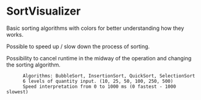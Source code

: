 # SortVisualizer
 
Basic sorting algorithms with colors for better understanding how they works.

Possible to speed up / slow down the process of sorting.

Possibility to cancel runtime in the midway of the operation and changing the sorting algorithm.

          Algorithms: BubbleSort, InsertionSort, QuickSort, SelectionSort
          6 levels of quantity input. (10, 25, 50, 100, 250, 500)
          Speed interpretation from 0 to 1000 ms (0 fastest - 1000 slowest)
